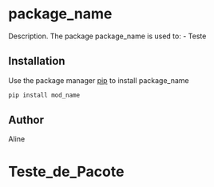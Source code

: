 # package_name

Description. 
The package package_name is used to:
	- Teste

## Installation

Use the package manager [pip](https://pip.pypa.io/en/stable/) to install package_name

```bash
pip install mod_name
```

## Author
Aline

# Teste_de_Pacote
